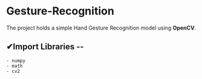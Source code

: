 # Gesture-Recognition

The project holds a simple Hand Gesture Recognition model using **OpenCV**.

## ✔Import Libraries --
    - numpy
    - math
    - cv2
    
